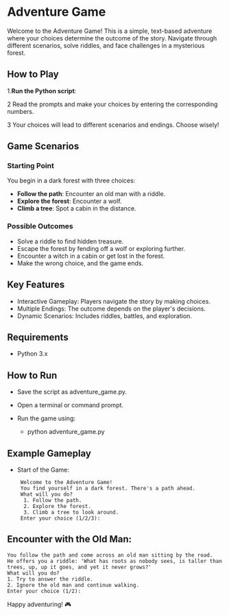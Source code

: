 # Adventure Game

Welcome to the Adventure Game! This is a simple, text-based adventure where your choices determine the outcome of the story. Navigate through different scenarios, solve riddles, and face challenges in a mysterious forest.

## How to Play


   1.**Run the Python script**:

2  Read the prompts and make your choices by entering the corresponding numbers.

3 Your choices will lead to different scenarios and endings. Choose wisely!

## Game Scenarios

### Starting Point

   You begin in a dark forest with three choices:


- **Follow the path**: Encounter an old man with a riddle.
- **Explore the forest**: Encounter a wolf.
- **Climb a tree**: Spot a cabin in the distance.

### Possible Outcomes
- Solve a riddle to find hidden treasure.
- Escape the forest by fending off a wolf or exploring further.
- Encounter a witch in a cabin or get lost in the forest.
- Make the wrong choice, and the game ends.
## Key Features
- Interactive Gameplay: Players navigate the story by making choices.
- Multiple Endings: The outcome depends on the player's decisions.
- Dynamic Scenarios: Includes riddles, battles, and exploration.

## Requirements
- Python 3.x

## How to Run
- Save the script as adventure_game.py.
 - Open a terminal or command prompt.
- Run the game using:

   - python adventure_game.py
## Example Gameplay
- Start of the Game:

  ```
   Welcome to the Adventure Game!
   You find yourself in a dark forest. There's a path ahead.
   What will you do?
    1. Follow the path.
    2. Explore the forest.
    3. Climb a tree to look around.
   Enter your choice (1/2/3):
  ```
## Encounter with the Old Man:
```
You follow the path and come across an old man sitting by the road.
He offers you a riddle: 'What has roots as nobody sees, is taller than trees, up, up it goes, and yet it never grows?'
What will you do?
1. Try to answer the riddle.
2. Ignore the old man and continue walking.
Enter your choice (1/2):
```


Happy adventuring! 🎮






